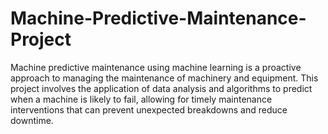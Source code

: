 # Machine-Predictive-Maintenance-Project
Machine predictive maintenance using machine learning is a proactive approach to managing the maintenance of machinery and equipment. This project involves the application of data analysis and algorithms to predict when a machine is likely to fail, allowing for timely maintenance interventions that can prevent unexpected breakdowns and reduce downtime.

